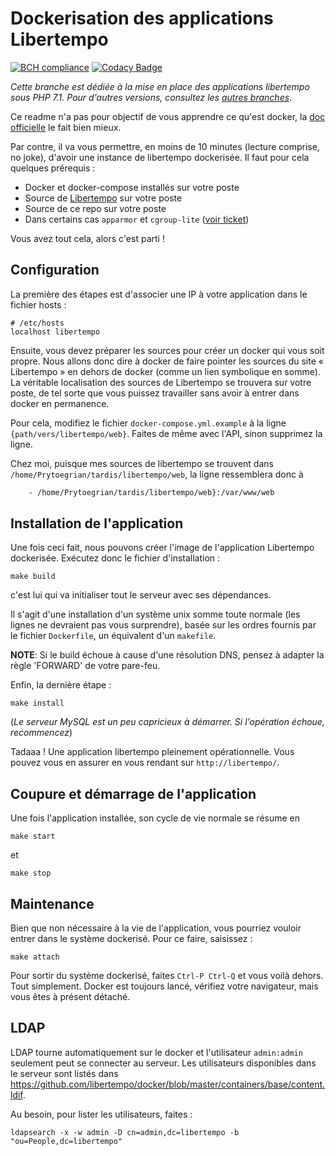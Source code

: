 # Dockerisation des applications Libertempo

[![BCH compliance](https://bettercodehub.com/edge/badge/Libertempo/libertempo-docker?branch=master)](https://bettercodehub.com/)
[![Codacy Badge](https://api.codacy.com/project/badge/Grade/ae69b553f18f48cfb7e56f79f686ce50)](https://www.codacy.com/app/Libertempo/libertempo-docker?utm_source=github.com&amp;utm_medium=referral&amp;utm_content=Libertempo/libertempo-docker&amp;utm_campaign=Badge_Grade)

*Cette branche est dédiée à la mise en place des applications libertempo sous PHP 7.1. Pour d'autres versions, consultez les [autres branches](https://github.com/libertempo/docker/branches)*.

Ce readme n'a pas pour objectif de vous apprendre ce qu'est docker, la [doc officielle](https://docs.docker.com/) le fait bien mieux.

Par contre, il va vous permettre, en moins de 10 minutes (lecture comprise, no joke), d'avoir une instance de libertempo dockerisée. Il faut pour cela quelques prérequis :
* Docker et docker-compose installés sur votre poste
* Source de [Libertempo](https://github.com/libertempo/web) sur votre poste
* Source de ce repo sur votre poste
* Dans certains cas `apparmor` et `cgroup-lite` ([voir ticket](https://github.com/Prytoegrian/libertempo-docker/issues/5))

Vous avez tout cela, alors c'est parti !

## Configuration
La première des étapes est d'associer une IP à votre application dans le fichier hosts :
```
# /etc/hosts
localhost libertempo
```

Ensuite, vous devez préparer les sources pour créer un docker qui vous soit propre. Nous allons donc dire à docker de faire pointer les sources du site « Libertempo » en dehors de docker (comme un lien symbolique en somme).
La véritable localisation des sources de Libertempo se trouvera sur votre poste, de tel sorte que vous puissez travailler sans avoir à entrer dans docker en permanence.

Pour cela, modifiez le fichier `docker-compose.yml.example` à la ligne `{path/vers/libertempo/web}`. Faites de même avec l'API, sinon supprimez la ligne.

Chez moi, puisque mes sources de libertempo se trouvent dans `/home/Prytoegrian/tardis/libertempo/web`, la ligne ressemblera donc à
```bash
    - /home/Prytoegrian/tardis/libertempo/web}:/var/www/web
```

## Installation de l'application
Une fois ceci fait, nous pouvons créer l'image de l'application Libertempo dockerisée. Exécutez donc le fichier d'installation :
```
make build
```
c'est lui qui va initialiser tout le serveur avec ses dépendances.

Il s'agit d'une installation d'un système unix somme toute normale (les lignes ne devraient pas vous surprendre), basée sur les ordres fournis par le fichier `Dockerfile`, un équivalent d'un `makefile`.

**NOTE**: Si le build échoue à cause d'une résolution DNS, pensez à adapter la règle 'FORWARD' de votre pare-feu.

Enfin, la dernière étape :
```
make install
```
(*Le serveur MySQL est un peu capricieux à démarrer. Si l'opération échoue, recommencez*)

Tadaaa ! Une application libertempo pleinement opérationnelle. Vous pouvez vous en assurer en vous rendant sur `http://libertempo/`.

## Coupure et démarrage de l'application

Une fois l'application installée, son cycle de vie normale se résume en
```
make start
```
et

```
make stop
```

## Maintenance

Bien que non nécessaire à la vie de l'application, vous pourriez vouloir entrer dans le système dockerisé. Pour ce faire, saisissez :
```
make attach
```

Pour sortir du système dockerisé, faites `Ctrl-P Ctrl-Q` et vous voilà dehors. Tout simplement. Docker est toujours lancé, vérifiez votre navigateur, mais vous êtes à présent détaché.

## LDAP
LDAP tourne automatiquement sur le docker et l'utilisateur `admin:admin` seulement peut se connecter au serveur. Les utilisateurs disponibles dans le serveur sont listés dans https://github.com/libertempo/docker/blob/master/containers/base/content.ldif.

Au besoin, pour lister les utilisateurs, faites :
```
ldapsearch -x -w admin -D cn=admin,dc=libertempo -b "ou=People,dc=libertempo"
```
